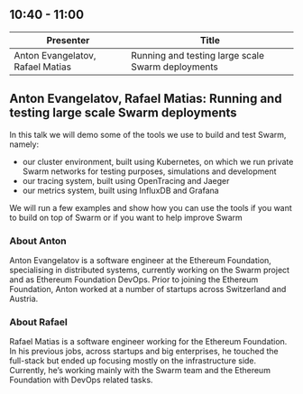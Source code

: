 ## 10:40 - 11:00

| Presenter |Title|
| -------- | -------- |
|Anton Evangelatov, Rafael Matias | Running and testing large scale Swarm deployments |

## Anton Evangelatov, Rafael Matias: Running and testing large scale Swarm deployments
In this talk we will demo some of the tools we use to build and test Swarm, namely:

- our cluster environment, built using Kubernetes, on which we run private Swarm networks for testing purposes, simulations and development
- our tracing system, built using OpenTracing and Jaeger
- our metrics system, built using InfluxDB and Grafana

We will run a few examples and show how you can use the tools if you want to build on top of Swarm or if you want to help improve Swarm

### About Anton 
Anton Evangelatov is a software engineer at the Ethereum Foundation, specialising in distributed systems, currently working on the Swarm project and as Ethereum Foundation DevOps. Prior to joining the Ethereum Foundation, Anton worked at a number of startups across Switzerland and Austria.

### About Rafael 

Rafael Matias is a software engineer working for the Ethereum Foundation. In his previous jobs, across startups and big enterprises, he touched the full-stack but ended up focusing mostly on the infrastructure side. Currently, he’s working mainly with the Swarm team and the Ethereum Foundation with DevOps related tasks.